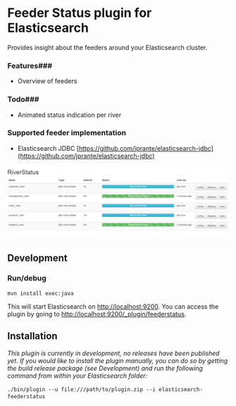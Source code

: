 Feeder Status plugin for Elasticsearch
================================
Provides insight about the feeders around your Elasticsearch cluster.

### Features###
* Overview of feeders

### Todo###
* Animated status indication per river

### Supported feeder implementation ###

- Elasticsearch JDBC [https://github.com/jprante/elasticsearch-jdbc](https://github.com/jprante/elasticsearch-jdbc)


![Alt text](src/site/overview.png "Screenshot Overview")

Development
-----------

### Run/debug ###
```shell
mvn install exec:java
```
This will start Elasticsearch on [http://localhost:9200](http://localhost:9200). You can access the plugin by going to [http://localhost:9200/_plugin/feederstatus](http://localhost:9200/_plugin/feederstatus).

Installation
------------

*This plugin is currently in development, no releases have been published yet. If you would like to install the plugin manually, you can do so by getting the build release package (see Development) and run the following command from within your Elasticsearch folder:*

```shell
./bin/plugin --u file:///path/to/plugin.zip --i elasticsearch-feederstatus
```


